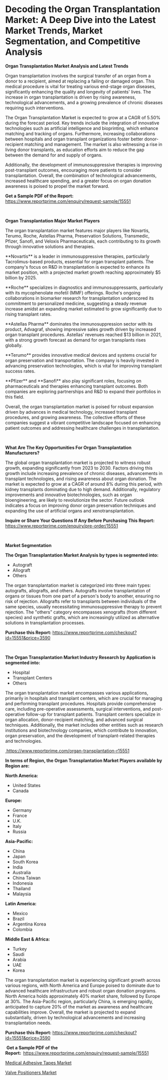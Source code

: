 <p><h1>Decoding the Organ Transplantation Market: A Deep Dive into the Latest Market Trends, Market Segmentation, and Competitive Analysis</h1></p><p><strong>Organ Transplantation Market Analysis and Latest Trends</strong></p>
<p><p>Organ transplantation involves the surgical transfer of an organ from a donor to a recipient, aimed at replacing a failing or damaged organ. This medical procedure is vital for treating various end-stage organ diseases, significantly enhancing the quality and longevity of patients' lives. The increase in organ transplantation is driven by rising awareness, technological advancements, and a growing prevalence of chronic diseases requiring such interventions.</p><p>The Organ Transplantation Market is expected to grow at a CAGR of 5.50% during the forecast period. Key trends include the integration of innovative technologies such as artificial intelligence and bioprinting, which enhance matching and tracking of organs. Furthermore, increasing collaborations between hospitals and organ transplant organizations foster better donor-recipient matching and management. The market is also witnessing a rise in living donor transplants, as education efforts aim to reduce the gap between the demand for and supply of organs.</p><p>Additionally, the development of immunosuppressive therapies is improving post-transplant outcomes, encouraging more patients to consider transplantation. Overall, the combination of technological advancements, increased healthcare spending, and a greater focus on organ donation awareness is poised to propel the market forward.</p></p>
<p><strong>Get a Sample PDF of the Report:&nbsp;</strong> <a href="https://www.reportprime.com/enquiry/request-sample/15551?utm_campaign=2133&utm_medium=2&utm_source=Github&utm_content=ia&utm_term=20032025&utm_id=organ-transplantation">https://www.reportprime.com/enquiry/request-sample/15551</a></p>
<p>&nbsp;</p>
<p><strong>Organ Transplantation Major Market Players</strong></p>
<p><p>The organ transplantation market features major players like Novartis, Terumo, Roche, Astellas Pharma, Preservation Solutions, Transmedic, Pfizer, Sanofi, and Veloxis Pharmaceuticals, each contributing to its growth through innovative solutions and therapies.</p><p>**Novartis** is a leader in immunosuppressive therapies, particularly Tacrolimus-based products, essential for organ transplant patients. The company's focus on R&D in transplantation is expected to enhance its market position, with a projected market growth reaching approximately $5 billion by 2025.</p><p>**Roche** specializes in diagnostics and immunosuppressants, particularly with its mycophenolate mofetil (MMF) offerings. Roche's ongoing collaborations in biomarker research for transplantation underscored its commitment to personalized medicine, suggesting a steady revenue increase amidst an expanding market estimated to grow significantly due to rising transplant rates.</p><p>**Astellas Pharma** dominates the immunosuppression sector with its product, Advagraf, showing impressive sales growth driven by increased organ transplant procedures. Astellas’ revenues reached $13 billion in 2021, with a strong growth forecast as demand for organ transplants rises globally.</p><p>**Terumo** provides innovative medical devices and systems crucial for organ preservation and transportation. The company is heavily invested in advancing preservation technologies, which is vital for improving transplant success rates.</p><p>**Pfizer** and **Sanofi** also play significant roles, focusing on pharmaceuticals and therapies enhancing transplant outcomes. Both companies are exploring partnerships and R&D to expand their portfolios in this field.</p><p>Overall, the organ transplantation market is poised for robust expansion driven by advances in medical technology, increased transplant procedures, and growing awareness. The collective efforts of these companies suggest a vibrant competitive landscape focused on enhancing patient outcomes and addressing healthcare challenges in transplantation.</p></p>
<p>&nbsp;</p>
<p><strong>What Are The Key Opportunities For Organ Transplantation Manufacturers?</strong></p>
<p><p>The global organ transplantation market is projected to witness robust growth, expanding significantly from 2023 to 2030. Factors driving this growth include increasing prevalence of chronic diseases, advancements in transplant technologies, and rising awareness about organ donation. The market is expected to grow at a CAGR of around 8% during this period, with kidney transplants dominating due to high demand. Additionally, regulatory improvements and innovative biotechnologies, such as organ bioengineering, are likely to revolutionize the sector. Future outlook indicates a focus on improving donor organ preservation techniques and expanding the use of artificial organs and xenotransplantation.</p></p>
<p><strong>Inquire or Share Your Questions If Any Before Purchasing This Report:</strong> <a href="https://www.reportprime.com/enquiry/pre-order/15551?utm_campaign=2133&utm_medium=2&utm_source=Github&utm_content=ia&utm_term=20032025&utm_id=organ-transplantation">https://www.reportprime.com/enquiry/pre-order/15551</a></p>
<p>&nbsp;</p>
<p><strong>Market Segmentation</strong></p>
<p><strong>The Organ Transplantation Market Analysis by types is segmented into:</strong></p>
<p><ul><li>Autograft</li><li>Allograft</li><li>Others</li></ul></p>
<p><p>The organ transplantation market is categorized into three main types: autografts, allografts, and others. Autografts involve transplantation of organs or tissues from one part of a person's body to another, ensuring no risk of rejection. Allografts refer to transplants between individuals of the same species, usually necessitating immunosuppressive therapy to prevent rejection. The "others" category encompasses xenografts (from different species) and synthetic grafts, which are increasingly utilized as alternative solutions in transplantation processes.</p></p>
<p><strong>Purchase this Report:&nbsp;</strong><a href="https://www.reportprime.com/checkout?id=15551&price=3590&utm_campaign=2133&utm_medium=2&utm_source=Github&utm_content=ia&utm_term=20032025&utm_id=organ-transplantation">https://www.reportprime.com/checkout?id=15551&price=3590</a></p>
<p>&nbsp;</p>
<p><strong>The Organ Transplantation Market Industry Research by Application is segmented into:</strong></p>
<p><ul><li>Hospital</li><li>Transplant Centers</li><li>Others</li></ul></p>
<p><p>The organ transplantation market encompasses various applications, primarily in hospitals and transplant centers, which are crucial for managing and performing transplant procedures. Hospitals provide comprehensive care, including pre-operative assessments, surgical interventions, and post-operative follow-up for transplant patients. Transplant centers specialize in organ allocation, donor-recipient matching, and advanced surgical techniques. Additionally, the market includes other entities such as research institutions and biotechnology companies, which contribute to innovation, organ preservation, and the development of transplant-related therapies and technologies.</p></p>
<p><a href="https://www.reportprime.com/organ-transplantation-r15551?utm_campaign=2133&utm_medium=2&utm_source=Github&utm_content=ia&utm_term=20032025&utm_id=organ-transplantation">&nbsp;https://www.reportprime.com/organ-transplantation-r15551</a></p>
<p><strong>In terms of Region, the Organ Transplantation Market Players available by Region are:</strong></p>
<p>
    <p> <strong> North America: </strong>
        <ul>
            <li>United States</li>
            <li>Canada</li>
        </ul>
        </p> 
    <p> <strong> Europe: </strong>
        <ul>
            <li>Germany</li>
            <li>France</li>
            <li>U.K.</li>
            <li>Italy</li>
            <li>Russia</li>
        </ul>
        </p> 
    <p> <strong> Asia-Pacific: </strong>
        <ul>
            <li>China</li>
            <li>Japan</li>
            <li>South Korea</li>
            <li>India</li>
            <li>Australia</li>
            <li>China Taiwan</li>
            <li>Indonesia</li>
            <li>Thailand</li>
            <li>Malaysia</li>
        </ul>
        </p> 
    <p> <strong> Latin America: </strong>
        <ul>
            <li>Mexico</li>
            <li>Brazil</li>
            <li>Argentina Korea</li>
            <li>Colombia</li>
        </ul>
        </p> 
    <p> <strong> Middle East & Africa: </strong>
        <ul>
            <li>Turkey</li>
            <li>Saudi</li>
            <li>Arabia</li>
            <li>UAE</li>
            <li>Korea</li>
        </ul>
    </p>
    </p>
<p><p>The organ transplantation market is experiencing significant growth across various regions, with North America and Europe poised to dominate due to advanced healthcare infrastructure and robust organ donation programs. North America holds approximately 40% market share, followed by Europe at 30%. The Asia-Pacific region, particularly China, is emerging rapidly, anticipated to capture 20% of the market as awareness and healthcare capabilities improve. Overall, the market is projected to expand substantially, driven by technological advancements and increasing transplantation needs.</p></p>
<p><strong>Purchase this Report: </strong><a href="https://www.reportprime.com/checkout?id=15551&price=3590&utm_campaign=2133&utm_medium=2&utm_source=Github&utm_content=ia&utm_term=20032025&utm_id=organ-transplantation">https://www.reportprime.com/checkout?id=15551&price=3590</a></p>
<p>&nbsp;<strong>Get a Sample PDF of the Report:&nbsp;&nbsp;</strong><a href="https://www.reportprime.com/enquiry/request-sample/15551?utm_campaign=2133&utm_medium=2&utm_source=Github&utm_content=ia&utm_term=20032025&utm_id=organ-transplantation">https://www.reportprime.com/enquiry/request-sample/15551</a></p>
<p><strong></strong></p>
<p><p><a href="https://github.com/reeseberro3j/Market-Research-Report-List-1/blob/main/medical-adhesive-tapes-market.md?utm_campaign=2133&utm_medium=2&utm_source=Github&utm_content=ia&utm_term=20032025&utm_id=organ-transplantation">Medical Adhesive Tapes Market</a></p><p><a href="https://github.com/billejuman43/Market-Research-Report-List-1/blob/main/valve-positioners-market.md?utm_campaign=2133&utm_medium=2&utm_source=Github&utm_content=ia&utm_term=20032025&utm_id=organ-transplantation">Valve Positioners Market</a></p></p>